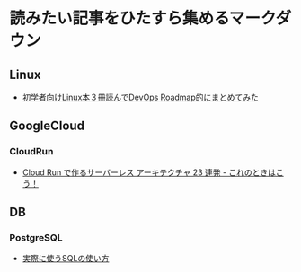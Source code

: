 # 読みたい記事をひたすら集めるマークダウン

## Linux
- [初学者向けLinux本３冊読んでDevOps Roadmap的にまとめてみた](https://note.nkmk.me/python-json-load-dump/#pythonjson-jsondump)

## GoogleCloud
### CloudRun
- [Cloud Run で作るサーバーレス アーキテクチャ 23 連発 - これのときはこう！](https://zenn.dev/google_cloud_jp/articles/cloudrun-architectures)

## DB
### PostgreSQL
- [実際に使うSQLの使い方](https://youtu.be/8S-_SypyX_Q?si=ERb3ZJd3n9kOP9BX)